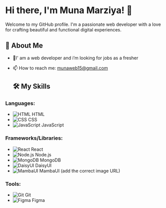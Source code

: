 # Hi there, I'm Muna Marziya! 👋

Welcome to my GitHub profile. I'm a passionate web developer with a love for crafting beautiful and functional digital experiences.

## 🚀 About Me
- 🤔I' am a web developer and i’m looking for jobs as a fresher
- 📫 How to reach me: munaweb15@gmail.com

  ## 🛠️ My Skills
### **Languages:**
- ![HTML](https://img.icons8.com/color/48/000000/html-5.png) HTML
- ![CSS](https://img.icons8.com/color/48/000000/css3.png) CSS
- ![JavaScript](https://img.icons8.com/color/48/000000/javascript.png) JavaScript

### **Frameworks/Libraries:**
- ![React](https://img.icons8.com/color/48/000000/react-native.png) React
- ![Node.js](https://img.icons8.com/color/48/000000/nodejs.png) Node.js
- ![MongoDB](https://img.icons8.com/color/48/000000/mongodb.png) MongoDB
- ![DaisyUI](https://img.icons8.com/external-tal-revivo-color-tal-revivo/48/000000/external-tailwind-css-a-utility-first-css-framework-for-rapidly-building-custom-designs-logo-color-tal-revivo.png) DaisyUI
- ![MambaUI](https://your-image-url/mambaui.png) MambaUI (add the correct image URL)

### **Tools:**
- ![Git](https://img.icons8.com/color/48/000000/git.png) Git
- ![Figma](https://img.icons8.com/color/48/000000/figma.png) Figma
